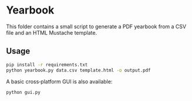 # Yearbook

This folder contains a small script to generate a PDF yearbook from a CSV file and an HTML Mustache template.

## Usage

```bash
pip install -r requirements.txt
python yearbook.py data.csv template.html -o output.pdf
```

A basic cross‑platform GUI is also available:

```bash
python gui.py
```

